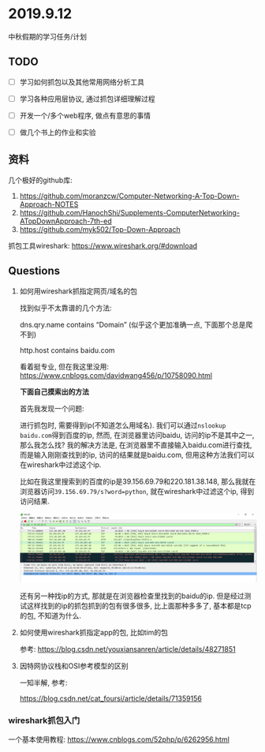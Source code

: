 #  2019.9.12

中秋假期的学习任务/计划



## TODO



- [ ] 学习如何抓包以及其他常用网络分析工具
- [ ] 学习各种应用层协议, 通过抓包详细理解过程
- [ ] 开发一个/多个web程序, 做点有意思的事情
- [ ] 做几个书上的作业和实验



## 资料

几个极好的github库:

1. https://github.com/moranzcw/Computer-Networking-A-Top-Down-Approach-NOTES
2. https://github.com/HanochShi/Supplements-ComputerNetworking-ATopDownApproach-7th-ed
3. https://github.com/myk502/Top-Down-Approach



抓包工具wireshark: https://www.wireshark.org/#download



## Questions

1. 如何用wireshark抓指定网页/域名的包

    找到似乎不太靠谱的几个方法:

    dns.qry.name contains “Domain”  (似乎这个更加准确一点, 下面那个总是爬不到)

    http.host contains baidu.com

    看着挺专业, 但在我这里没用: https://www.cnblogs.com/davidwang456/p/10758090.html

    **下面自己摸索出的方法**

    首先我发现一个问题: 

    进行抓包时, 需要得到ip(不知道怎么用域名). 我们可以通过`nslookup baidu.com`得到百度的ip, 然而, 在浏览器里访问baidu, 访问的ip不是其中之一, 那么我怎么找? 我的解决方法是, 在浏览器里不直接输入baidu.com进行查找, 而是输入刚刚查找到的ip, 访问的结果就是baidu.com, 但用这种方法我们可以在wireshark中过滤这个ip.

    比如在我这里搜索到的百度的ip是39.156.69.79和220.181.38.148, 那么我就在浏览器访问`39.156.69.79/s?word=python`, 就在wireshark中过滤这个ip, 得到访问结果.

    ![1568364885285](assets/1568364885285.png)

    还有另一种找ip的方式, 那就是在浏览器检查里找到的baidu的ip. 但是经过测试这样找到的ip的抓包抓到的包有很多很多, 比上面那种多多了, 基本都是tcp的包, 不知道为什么.

    

2. 如何使用wireshark抓指定app的包, 比如tim的包

    参考: https://blog.csdn.net/youxiansanren/article/details/48271851

    

3. 因特网协议栈和OSI参考模型的区别

    一知半解, 参考:

    https://blog.csdn.net/cat_foursi/article/details/71359156



### wireshark抓包入门

一个基本使用教程: https://www.cnblogs.com/52php/p/6262956.html